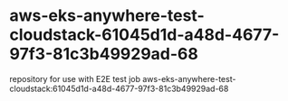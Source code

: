 # aws-eks-anywhere-test-cloudstack-61045d1d-a48d-4677-97f3-81c3b49929ad-68
repository for use with E2E test job aws-eks-anywhere-test-cloudstack:61045d1d-a48d-4677-97f3-81c3b49929ad-68
